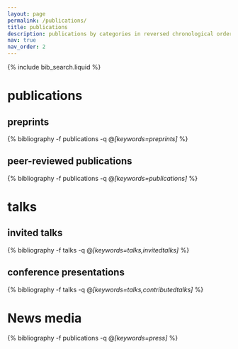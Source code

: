 ```yaml
---
layout: page
permalink: /publications/
title: publications
description: publications by categories in reversed chronological order. generated by jekyll-scholar.
nav: true
nav_order: 2
---
```


<!-- _pages/publications.md -->

<!-- Bibsearch Feature -->

{% include bib_search.liquid %}

<div class="publications">

<h1>publications</h1>

<h2>preprints</h2>

{% bibliography -f publications -q @*[keywords=preprints]* %}

<h2>peer-reviewed publications</h2>

{% bibliography -f publications -q @*[keywords=publications]* %}

<h1>talks</h1>

<h2>invited talks</h2>

{% bibliography -f talks -q @*[keywords=talks,invitedtalks]* %}

<h2>conference presentations</h2>

{% bibliography -f talks -q @*[keywords=talks,contributedtalks]* %}

<h1>News media</h1>

{% bibliography -f publications -q @*[keywords=press]* %}

</div>
